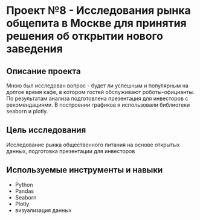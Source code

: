 # Проект №8 - Исследования рынка общепита в Москве для принятия решения об открытии нового заведения

## Описание проекта
Мною был исследован вопрос - будет ли успешным и популярным на долгое время кафе, в котором гостей обслуживают роботы-официанты. По результатам анализа подготовлена презентация для инвесторов с рекомендациями. В построении графиков я использовали библиотеки seaborn и plotly. 

## Цель исследования 
Исследование рынка общественного питания на основе открытых данных, подготовка презентации для инвесторов

## Используемые инструменты и навыки
* Python
* Pandas
* Seaborn
* Plotly
* визуализация данных

